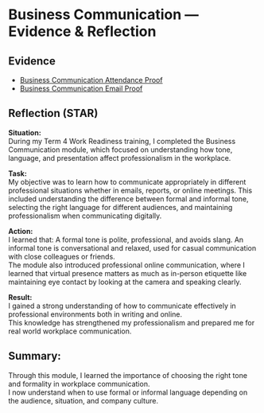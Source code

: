 # Business Communication — Evidence & Reflection

 ## Evidence
- [Business Communication Attendance Proof](./artifacts/business_communication.png)
- [Business Communication Email Proof](artifacts/Business_Com_Email.png)


## Reflection (STAR)

**Situation:**  
During my Term 4 Work Readiness training, I completed the Business Communication module, which focused on understanding how tone, language, and presentation affect professionalism in the workplace.

**Task:**  
My objective was to learn how to communicate appropriately in different professional situations whether in emails, reports, or online meetings. This included understanding the difference between formal and informal tone, selecting the right language for different audiences, and maintaining professionalism when communicating digitally.

**Action:**  
I learned that:
A formal tone is polite, professional, and avoids slang.
An informal tone is conversational and relaxed, used for casual communication with close colleagues or friends.  
The module also introduced professional online communication, where I learned that virtual presence matters as much as in-person etiquette like maintaining eye contact by looking at the camera and speaking clearly.  

**Result:**  
I gained a strong understanding of how to communicate effectively in professional environments both in writing and online.  
This knowledge has strengthened my professionalism and prepared me for real world workplace communication.


## Summary:

Through this module, I learned the importance of choosing the right tone and formality in workplace communication.  
I now understand when to use formal or informal language depending on the audience, situation, and company culture.  
